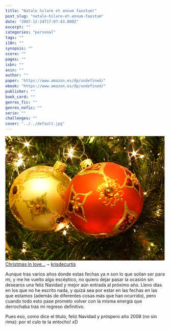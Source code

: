 ```yaml
---
title: "Natale hilare et annum faustum!"
post_slug: "natale-hilare-et-annum-faustum"
date: "2007-12-24T17:07:43.000Z"
excerpt: ""
categories: "personal"
tags: ""
i18n: ""
synopsis: ""
score: ""
pages: ""
isbn: ""
asin: ""
author: ""
paper: "https://www.amazon.es/dp/undefined/"
ebook: "https://www.amazon.es/dp/undefined/"
publisher: ""
book_card: ""
genres_fic: ""
genres_nofic: ""
serie: ""
challenges: ""
cover: "../../default.jpg"
---
```


![](images/2104624897_6758fbf5b8.jpg)[Christmas in love...](http://flickr.com/photos/krisdecurtis/2104624897/) ~ [krisdecurtis](http://flickr.com/photos/krisdecurtis/)

Aunque tras varios años donde estas fechas ya n son lo que solían ser para mí, y me he vuelto algo escéptico, no quiero dejar pasar la ocasión sin desearos una feliz Navidad y mejor aún entrada al próximo año. Llevo días en los que no he escrito nada, y quizá sea por estar en las fechas en las que estamos (además de diferentes cosas más que han ocurrido), pero cuando todo esto pase prometo volver con la misma energía que derrochaba tras mi regreso definitivo.

Pues eso, como dice el título, feliz Navidad y próspero año 2008 (no sin rima): por el culo te la entocho! xD
